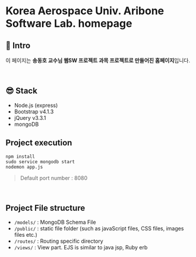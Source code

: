 # Korea Aerospace Univ. Aribone Software Lab. homepage

## :mega: Intro

이 페이지는 **송동호 교수님 웹SW 프로젝트 과목 프로젝트로 만들어진 홈페이지**입니다. <br>

<br>

## 😎 Stack

- Node.js (express)
- Bootstrap v4.1.3
- jQuery v3.3.1
- mongoDB
  <br>

## Project execution

```
npm install
sudo service mongodb start
nodemon app.js
```

> Default port number : 8080

<br>

## Project File structure

- `/models/` : MongoDB Schema File
- `/public/` : static file folder (such as javaScript files, CSS files, images files etc.)
- `/routes/` : Routing specific directory
- `/views/` : View part. EJS is similar to java jsp, Ruby erb
